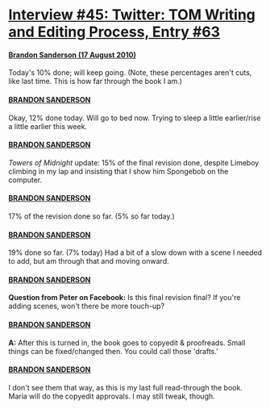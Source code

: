 # [Interview #45: Twitter: TOM Writing and Editing Process, Entry #63](https://www.theoryland.com/intvmain.php?i=45#63)

#### [Brandon Sanderson (17 August 2010)](http://twitter.com/BrandonSandrson/status/20773785888)

Today's 10% done; will keep going. (Note, these percentages aren't cuts, like last time. This is how far through the book I am.)

#### [BRANDON SANDERSON](http://twitter.com/BrandonSandrson/status/20778010276)

Okay, 12% done today. Will go to bed now. Trying to sleep a little earlier/rise a little earlier this week.

#### [BRANDON SANDERSON](http://twitter.com/BrandonSandrson/status/20822776429)

*Towers of Midnight*
update: 15% of the final revision done, despite Limeboy climbing in my lap and insisting that I show him Spongebob on the computer.

#### [BRANDON SANDERSON](http://twitter.com/BrandonSandrson/status/20832875928)

17% of the revision done so far. (5% so far today.)

#### [BRANDON SANDERSON](http://twitter.com/BrandonSandrson/status/20843901805)

19% done so far. (7% today) Had a bit of a slow down with a scene I needed to add, but am through that and moving onward.

#### [BRANDON SANDERSON](http://twitter.com/BrandonSandrson/status/20851680664)

**Question from Peter on Facebook:**
Is this final revision final? If you're adding scenes, won't there be more touch-up?

#### [BRANDON SANDERSON](http://twitter.com/BrandonSandrson/status/20851784997)

**A:**
After this is turned in, the book goes to copyedit & proofreads. Small things can be fixed/changed then. You could call those 'drafts.'

#### [BRANDON SANDERSON](http://twitter.com/BrandonSandrson/status/20851829971)

I don't see them that way, as this is my last full read-through the book. Maria will do the copyedit approvals. I may still tweak, though.

